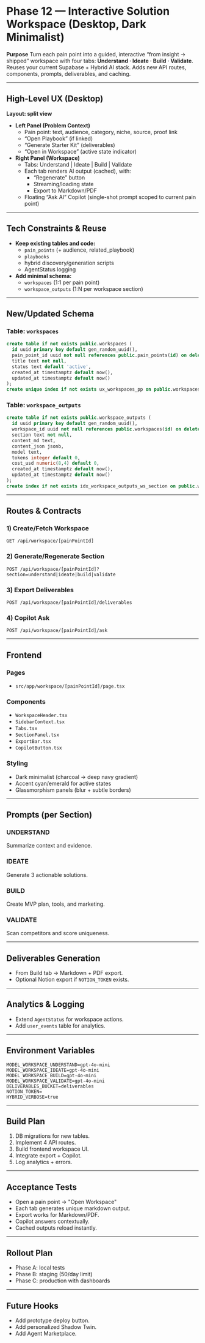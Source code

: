 # Phase 12 — Interactive Solution Workspace (Desktop, Dark Minimalist)

**Purpose**
Turn each pain point into a guided, interactive “from insight → shipped” workspace with four tabs:
**Understand · Ideate · Build · Validate**.
Reuses your current Supabase + Hybrid AI stack. Adds new API routes, components, prompts, deliverables, and caching.

---

## High-Level UX (Desktop)

**Layout: split view**

- **Left Panel (Problem Context)**
  - Pain point: text, audience, category, niche, source, proof link
  - “Open Playbook” (if linked)
  - “Generate Starter Kit” (deliverables)
  - “Open in Workspace” (active state indicator)
- **Right Panel (Workspace)**
  - Tabs: Understand | Ideate | Build | Validate
  - Each tab renders AI output (cached), with:
    - “Regenerate” button
    - Streaming/loading state
    - Export to Markdown/PDF
  - Floating “Ask AI” Copilot (single-shot prompt scoped to current pain point)

---

## Tech Constraints & Reuse

- **Keep existing tables and code:**
  - `pain_points` (+ audience, related_playbook)
  - `playbooks`
  - hybrid discovery/generation scripts
  - AgentStatus logging
- **Add minimal schema:**
  - `workspaces` (1:1 per pain point)
  - `workspace_outputs` (1:N per workspace section)

---

## New/Updated Schema

### Table: `workspaces`
```sql
create table if not exists public.workspaces (
  id uuid primary key default gen_random_uuid(),
  pain_point_id uuid not null references public.pain_points(id) on delete cascade,
  title text not null,
  status text default 'active',
  created_at timestamptz default now(),
  updated_at timestamptz default now()
);
create unique index if not exists ux_workspaces_pp on public.workspaces(pain_point_id);
```

### Table: `workspace_outputs`
```sql
create table if not exists public.workspace_outputs (
  id uuid primary key default gen_random_uuid(),
  workspace_id uuid not null references public.workspaces(id) on delete cascade,
  section text not null,
  content_md text,
  content_json jsonb,
  model text,
  tokens integer default 0,
  cost_usd numeric(8,4) default 0,
  created_at timestamptz default now(),
  updated_at timestamptz default now()
);
create index if not exists idx_workspace_outputs_ws_section on public.workspace_outputs(workspace_id, section);
```

---

## Routes & Contracts

### 1) Create/Fetch Workspace
`GET /api/workspace/[painPointId]`

### 2) Generate/Regenerate Section
`POST /api/workspace/[painPointId]?section=understand|ideate|build|validate`

### 3) Export Deliverables
`POST /api/workspace/[painPointId]/deliverables`

### 4) Copilot Ask
`POST /api/workspace/[painPointId]/ask`

---

## Frontend

### Pages
- `src/app/workspace/[painPointId]/page.tsx`

### Components
- `WorkspaceHeader.tsx`
- `SidebarContext.tsx`
- `Tabs.tsx`
- `SectionPanel.tsx`
- `ExportBar.tsx`
- `CopilotButton.tsx`

### Styling
- Dark minimalist (charcoal → deep navy gradient)
- Accent cyan/emerald for active states
- Glassmorphism panels (blur + subtle borders)

---

## Prompts (per Section)

### UNDERSTAND
Summarize context and evidence.

### IDEATE
Generate 3 actionable solutions.

### BUILD
Create MVP plan, tools, and marketing.

### VALIDATE
Scan competitors and score uniqueness.

---

## Deliverables Generation
- From Build tab → Markdown + PDF export.
- Optional Notion export if `NOTION_TOKEN` exists.

---

## Analytics & Logging
- Extend `AgentStatus` for workspace actions.
- Add `user_events` table for analytics.

---

## Environment Variables

```
MODEL_WORKSPACE_UNDERSTAND=gpt-4o-mini
MODEL_WORKSPACE_IDEATE=gpt-4o-mini
MODEL_WORKSPACE_BUILD=gpt-4o-mini
MODEL_WORKSPACE_VALIDATE=gpt-4o-mini
DELIVERABLES_BUCKET=deliverables
NOTION_TOKEN=
HYBRID_VERBOSE=true
```

---

## Build Plan

1. DB migrations for new tables.
2. Implement 4 API routes.
3. Build frontend workspace UI.
4. Integrate export + Copilot.
5. Log analytics + errors.

---

## Acceptance Tests

- Open a pain point → "Open Workspace"
- Each tab generates unique markdown output.
- Export works for Markdown/PDF.
- Copilot answers contextually.
- Cached outputs reload instantly.

---

## Rollout Plan

- Phase A: local tests
- Phase B: staging (50/day limit)
- Phase C: production with dashboards

---

## Future Hooks

- Add prototype deploy button.
- Add personalized Shadow Twin.
- Add Agent Marketplace.